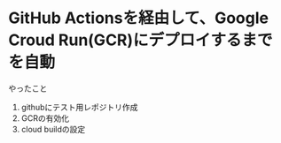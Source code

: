 # GitHub Actionsを経由して、Google Croud Run(GCR)にデプロイするまでを自動
やったこと
1. githubにテスト用レポジトリ作成
3. GCRの有効化
4. cloud buildの設定